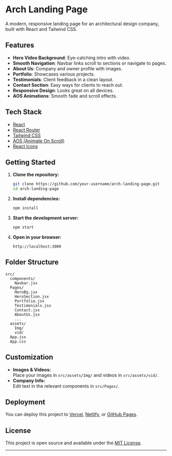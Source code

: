 # Arch Landing Page

A modern, responsive landing page for an architectural design company, built with React and Tailwind CSS.

## Features

- **Hero Video Background**: Eye-catching intro with video.
- **Smooth Navigation**: Navbar links scroll to sections or navigate to pages.
- **About Us**: Company and owner profile with images.
- **Portfolio**: Showcases various projects.
- **Testimonials**: Client feedback in a clean layout.
- **Contact Section**: Easy ways for clients to reach out.
- **Responsive Design**: Looks great on all devices.
- **AOS Animations**: Smooth fade and scroll effects.

## Tech Stack

- [React](https://reactjs.org/)
- [React Router](https://reactrouter.com/)
- [Tailwind CSS](https://tailwindcss.com/)
- [AOS (Animate On Scroll)](https://michalsnik.github.io/aos/)
- [React Icons](https://react-icons.github.io/react-icons/)

## Getting Started

1. **Clone the repository:**
   ```bash
   git clone https://github.com/your-username/arch-landing-page.git
   cd arch-landing-page
   ```

2. **Install dependencies:**
   ```bash
   npm install
   ```

3. **Start the development server:**
   ```bash
   npm start
   ```

4. **Open in your browser:**
   ```
   http://localhost:3000
   ```

## Folder Structure

```
src/
  components/
    Navbar.jsx
  Pages/
    HeroBg.jsx
    HeroSection.jsx
    Portfolio.jsx
    Testimonials.jsx
    Contact.jsx
    AboutUs.jsx
    ...
  assets/
    Img/
    vid/
  App.jsx
  App.css
```

## Customization

- **Images & Videos:**  
  Place your images in `src/assets/Img/` and videos in `src/assets/vid/`.
- **Company Info:**  
  Edit text in the relevant components in `src/Pages/`.

## Deployment

You can deploy this project to [Vercel](https://vercel.com/), [Netlify](https://www.netlify.com/), or [GitHub Pages](https://pages.github.com/).

## License

This project is open source and available under the [MIT License](LICENSE).

---
